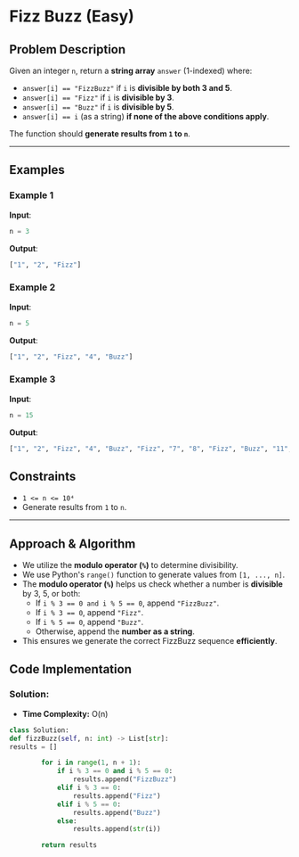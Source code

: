 # Fizz Buzz (Easy)

## Problem Description

Given an integer `n`, return a **string array** `answer` (1-indexed) where:

- `answer[i] == "FizzBuzz"` if `i` is **divisible by both 3 and 5**.
- `answer[i] == "Fizz"` if `i` is **divisible by 3**.
- `answer[i] == "Buzz"` if `i` is **divisible by 5**.
- `answer[i] == i` (as a string) **if none of the above conditions apply**.

The function should **generate results from `1` to `n`**.

---

## **Examples**

### **Example 1**

**Input**:

```python
n = 3
```

**Output**:

```python
["1", "2", "Fizz"]
```

### **Example 2**

**Input**:

```python
n = 5
```

**Output**:

```python
["1", "2", "Fizz", "4", "Buzz"]
```

### **Example 3**

**Input**:

```python
n = 15
```

**Output**:

```python
["1", "2", "Fizz", "4", "Buzz", "Fizz", "7", "8", "Fizz", "Buzz", "11", "Fizz", "13", "14", "FizzBuzz"]
```

## Constraints

- `1 <= n <= 10⁴`
- Generate results from `1` to `n`.

---

## Approach & Algorithm

- We utilize the **modulo operator (`%`)** to determine divisibility.
- We use Python's `range()` function to generate values from `[1, ..., n]`.
- The **modulo operator (`%`)** helps us check whether a number is **divisible** by 3, 5, or both:
  - If `i % 3 == 0 and i % 5 == 0`, append `"FizzBuzz"`.
  - If `i % 3 == 0`, append `"Fizz"`.
  - If `i % 5 == 0`, append `"Buzz"`.
  - Otherwise, append the **number as a string**.
- This ensures we generate the correct FizzBuzz sequence **efficiently**.

## Code Implementation

### Solution:

- **Time Complexity:** O(n)

```python
class Solution:
def fizzBuzz(self, n: int) -> List[str]:
results = []

        for i in range(1, n + 1):
            if i % 3 == 0 and i % 5 == 0:
                results.append("FizzBuzz")
            elif i % 3 == 0:
                results.append("Fizz")
            elif i % 5 == 0:
                results.append("Buzz")
            else:
                results.append(str(i))

        return results
```
